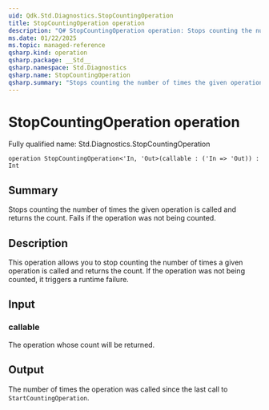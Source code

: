```yaml
---
uid: Qdk.Std.Diagnostics.StopCountingOperation
title: StopCountingOperation operation
description: "Q# StopCountingOperation operation: Stops counting the number of times the given operation is called and returns the count. Fails if the operation was not being counted."
ms.date: 01/22/2025
ms.topic: managed-reference
qsharp.kind: operation
qsharp.package: __Std__
qsharp.namespace: Std.Diagnostics
qsharp.name: StopCountingOperation
qsharp.summary: "Stops counting the number of times the given operation is called and returns the count. Fails if the operation was not being counted."
---
```


# StopCountingOperation operation

Fully qualified name: Std.Diagnostics.StopCountingOperation

```qsharp
operation StopCountingOperation<'In, 'Out>(callable : ('In => 'Out)) : Int
```

## Summary
Stops counting the number of times the given operation is called and returns the count. Fails
if the operation was not being counted.

## Description
This operation allows you to stop counting the number of times a given operation is called and returns the count.
If the operation was not being counted, it triggers a runtime failure.

## Input
### callable
The operation whose count will be returned.
## Output
The number of times the operation was called since the last call to `StartCountingOperation`.

